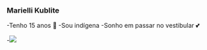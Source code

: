 ### Marielli Kublite

-Tenho 15 anos 🌻
-Sou indígena
-Sonho em passar no vestibular 💕

-![](https://media.tenor.com/-Le7IQaxj1AAAAAM/love-forever-cute.gif)
